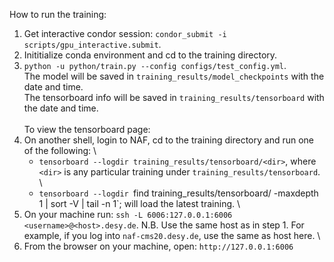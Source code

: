 How to run the training:
1. Get interactive condor session: `condor_submit -i scripts/gpu_interactive.submit`.
2. Inititialize conda environment and cd to the training directory.
3. `python -u python/train.py --config configs/test_config.yml`.
\
The model will be saved in `training_results/model_checkpoints` with the date and time. \
The tensorboard info will be saved in `training_results/tensorboard` with the date and time. \
\
To view the tensorboard page:
1. On another shell, login to NAF, cd to the training directory and run one of the following: \
    * `tensorboard --logdir training_results/tensorboard/<dir>`, where `<dir>` is any particular training under `training_results/tensorboard`. \
    * `tensorboard --logdir `find training_results/tensorboard/ -maxdepth 1 | sort -V | tail -n 1`; will load the latest training. \
2. On your machine run: `ssh -L 6006:127.0.0.1:6006 <username>@<host>.desy.de`. N.B. Use the same host as in step 1. For example, if you log into `naf-cms20.desy.de`, use the same as host here. \
3. From the browser on your machine, open: `http://127.0.0.1:6006`
